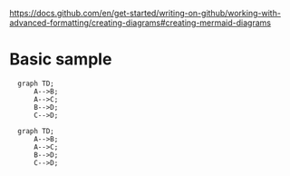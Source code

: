 https://docs.github.com/en/get-started/writing-on-github/working-with-advanced-formatting/creating-diagrams#creating-mermaid-diagrams


# Basic sample   

```mermaid
  graph TD;
      A-->B;
      A-->C;
      B-->D;
      C-->D;
```
```
  graph TD;
      A-->B;
      A-->C;
      B-->D;
      C-->D;
```

